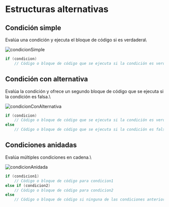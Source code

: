 # Estructuras alternativas

## Condición simple

Evalúa una condición y ejecuta el bloque de código si es verdadera\

![condicionSimple](/imagenes/condicionSimple.svg)

```java
if (condicion)
    // Código o bloque de código que se ejecuta si la condición es verdadera
```

## Condición con alternativa

Evalúa la condición y ofrece un segundo bloque de código que se ejecuta si la condición es falsa.\

![condicionConAlternativa](/imagenes/condicionConAlternativa.svg)

```java
if (condicion)
    // Código o bloque de código que se ejecuta si la condición es verdadera
else
    // Código o bloque de código que se ejecuta si la condición es falsa
```

## Condiciones anidadas

Evalúa múltiples condiciones en cadena.\

![condicionAnidada](/imagenes/condicionAnidada.svg)

```java
if (condicion1)
    // Código o bloque de código para condicion1
else if (condicion2)
    // Código o bloque de código para condicion2
else
    // Código o bloque de código si ninguna de las condiciones anteriores es verdadera
```

